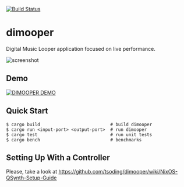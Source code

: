 [![Build Status](https://travis-ci.org/tsoding/dimooper.svg?branch=master)](https://travis-ci.org/tsoding/dimooper)

# dimooper #

Digital Music Looper application focused on live performance.

![screenshot](http://i.imgur.com/S5YzYiR.png)

## Demo ##

[![DIMOOPER DEMO](https://img.youtube.com/vi/qURmwdedUAI/0.jpg)](https://www.youtube.com/watch?v=qURmwdedUAI)

## Quick Start ##

```console
$ cargo build                           # build dimooper
$ cargo run <input-port> <output-port>  # run dimooper
$ cargo test                            # run unit tests
$ cargo bench                           # benchmarks
```

## Setting Up With a Controller ##

Please, take a look at https://github.com/tsoding/dimooper/wiki/NixOS-QSynth-Setup-Guide
